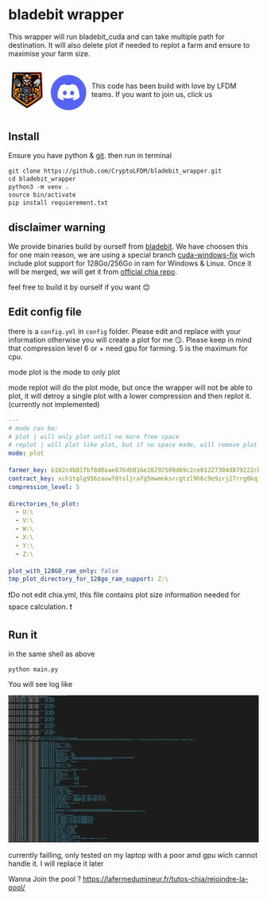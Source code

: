 # bladebit wrapper

This wrapper will run bladebit_cuda and can take multiple path for destination. It will also delete plot if needed to replot a farm and ensure to maximise your farm size.

<div style="display: flex; align-items: center;">
  <a href="https://lafermedumineur.fr/chia-pool-stats/">
    <img src="assets/LFDM.png" alt="Image 1" style="float: left; margin-right: 20px; width: 100px">
  </a>
  <a href="https://discord.gg/G6zN82jJdp">
    <img src="assets/discord.png" alt="Image 2" style="float: left ; margin-top: 10px; margin-right: 20px;">
  </a>
  <p>This code has been build with love by LFDM teams. If you want to join us, click us</p>

</div>

## Install

Ensure you have python & [git](https://git-scm.com/book/en/v2/Getting-Started-Installing-Git). then run in terminal

````shell
git clone https://github.com/CryptoLFDM/bladebit_wrapper.git
cd bladebit_wrapper
python3 -m venv .
source bin/activate
pip install requierement.txt
````

## disclaimer warning

We provide binaries build by ourself from [bladebit](https://github.com/Chia-Network/bladebit). We have choosen this for one main reason, we are using a special branch [cuda-windows-fix](https://github.com/Chia-Network/bladebit/tree/cuda-windows-fix) wich include plot support for 128Go/256Go in ram for Windows & Linux.
Once it will be merged, we will get it from [official chia repo](https://downloads.chia.net/).

feel free to build it by ourself if you want 😊

## Edit config file

there is a `config.yml` in `config` folder. Please edit and replace with your information otherwise you will create a plot for me 😏. Please keep in mind that compression level 6 or + need gpu for farming. 5 is the maximum for cpu.

mode plot is the mode to only plot

mode replot will do the plot mode, but once the wrapper will not be able to plot, it will detroy a single plot with a lower compression and then replot it. (currently not implemented)


````yaml
---
# mode can be:
# plot | will only plot until no more free space
# replot | will plot like plot, but if no space made, will remove plot file with lower compression level
mode: plot

farmer_key: b162c4b81fbf8d0aae876db016e28292509d69c2ce01227304d879222cb435092105b1f414f2d263a8c920ad44851096
contract_key: xch1tqlg956zauwf8tsljrafg5mwmnksrcgtzl9h6c9e9zrj27rrg0kqjm3gl3
compression_level: 5

directories_to_plot:
  - U:\
  - V:\
  - W:\
  - X:\
  - Y:\
  - Z:\

plot_with_128GO_ram_only: false
tmp_plot_directory_for_128go_ram_support: Z:\

````


❗Do not edit chia.yml, this file contains plot size information needed for space calculation. ❗

## Run it

in the same shell as above

````shell
python main.py
````

You will see log like

![img.png](assets/wrapper_log.png)


currently failling, only tested on my laptop with a poor amd gpu wich cannot handle it. I will replace it later

Wanna Join the pool ? https://lafermedumineur.fr/tutos-chia/rejoindre-la-pool/